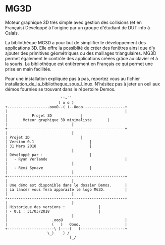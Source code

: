 # MG3D
Moteur graphique 3D très simple avec gestion des collisions (et en Français)
Développé à l'origine par un groupe d'étudiant de DUT info à Calais.




La bibliothèque MG3D a pour but de simplifier le développement des applications 3D.
Elle offre la possiblité de créer des fenêtres ainsi que d'y ajouter des primitives géométriques ou des maillages triangulaires. MG3D permet également le contrôle des applications créées grâce au clavier et à la souris.
La bibliothèque est entièrement en Français ce qui permet une prise en main facilitée.

Pour une installation expliquée pas à pas, reportez vous au fichier installation_de_la_bibliotheque_sous_Linux. N'hésitez pas à jeter un oeil aux démos fournies se trouvant dans le répertoire Demos.


	                         ''~``
	                        ( o o )
	+------------------.oooO--(_)--Oooo.------------------+
	|                                                     |
	|			Projet 3D		      |
	|	    Moteur graphique 3D minimaliste	      |
	|						      |
	+-----------------------------------------------------+
	|						      |
	| Projet 3D					      |
	| Version 0.1					      |
	| 31 Mars 2018   				      |
	|						      |
	| Développé par :				      |
	|   - Ryan Verlande                                   |
	|						      |
	|   - Rémi Synave				      |
	|						      |
	+-----------------------------------------------------+
	|						      |
	| Une démo est disponible dans le dossier Demos.      |
	| La lancer vous fera apparaite le logo MG3D.         |
	|						      |
	+-----------------------------------------------------+
	|						      |
	| Historique des versions :			      |
	| - 0.1 : 31/03/2018				      |
	|						      |
	|                    .oooO                            |
	|                    (   )   Oooo.                    |
	+---------------------\ (----(   )--------------------+
		               \_)    ) /
	                             (_/



